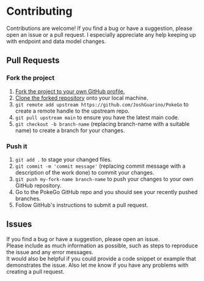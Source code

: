 # Contributing

Contributions are welcome! If you find a bug or have a suggestion, please open an issue or a pull request.
I especially appreciate any help keeping up with endpoint and data model changes.

## Pull Requests

### Fork the project
1. [Fork the project to your own GitHub profile.](https://help.github.com/articles/fork-a-repo/)
2. [Clone the forked repository](https://help.github.com/articles/cloning-a-repository/) onto your local machine.
3. `git remote add upstream https://github.com/JoshGuarino/PokeGo` to create a remote handle to the upstream repo.
4. `git pull upstream main` to ensure you have the latest main code.
5. `git checkout -b branch-name` (replacing branch-name with a suitable name) to create a branch for your changes.

### Push it
1. `git add .` to stage your changed files.
2. `git commit -m 'commit message'` (replacing commit message with a description of the work done) to commit your changes.
3. `git push my-fork-name branch-name` to push your changes to your own GitHub repository.
4. Go to the PokeGo GitHub repo and you should see your recently pushed branches.
5. Follow GitHub's instructions to submit a pull request.

## Issues

If you find a bug or have a suggestion, please open an issue.   
Please include as much information as possible, such as steps to reproduce the issue and any error messages.    
It would also be helpful if you could provide a code snippet or example that demonstrates the issue.
Also let me know if you have any problems with creating a pull request.
